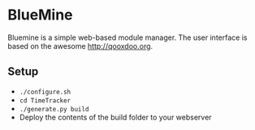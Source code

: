 # BlueMine #

Bluemine is a simple web-based module manager.
The user interface is based on the awesome <http://qooxdoo.org>.

## Setup ##

* `./configure.sh`
* `cd TimeTracker`
* `./generate.py build`
* Deploy the contents of the build folder to your webserver
